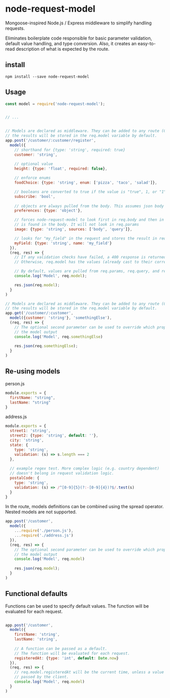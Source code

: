 # node-request-model
Mongoose-inspired Node.js / Express middleware to simplify handling requests.

Eliminates boilerplate code responsible for basic parameter validation, default value handling, and
type conversion.  Also, it creates an easy-to-read description of what is expected by the route.

## install

`npm install --save node-request-model`

## Usage

```javascript
const model = require('node-request-model');


// ...


// Models are declared as middleware. They can be added to any route (GET, POST, etc...) and
// the results will be stored in the req.model variable by default. 
app.post('/customer/:customer/register',
  model({
    // shorthand for {type: 'string', required: true}
    customer: 'string', 
  
    // optional value
    height: {type: 'float', required: false},

    // enforce enums
    foodChoice: {type: 'string', enum: ['pizza', 'taco', 'salad']},

    // booleans are converted to true if the value is "true", 1, or "1", otherwise false 
    subscribe: 'bool',
  
    // objects are always pulled from the body. This assumes json body parser was run earlier
    preferences: {type: 'object'},

    // forces node-request-model to look first in req.body and then in req.query if no value
    // is found in the body. It will not look in req.params 
    image: {type: 'string', sources: ['body', 'query']},

    // looks for "my_field" in the request and stores the result in req.model.myField
    myField: {type: 'string', name: 'my_field'}
  }),
  (req, res) => {
    // If any validation checks have failed, a 400 response is returned to the caller
    // Otherwise, req.model has the values (already cast to their correct types)

    // By default, values are pulled from req.params, req.query, and req.body (in that order)
    console.log('Model', req.model);

    res.json(req.model);
  } 
)

// Models are declared as middleware. They can be added to any route (GET, POST, etc...) and
// the results will be stored in the req.model variable by default. 
app.get('/customer/:customer',
  model({customer: 'string'}, 'somethingElse'),
  (req, res) => {
    // The optional second parameter can be used to override which property will hold the 
    // the model output
    console.log('Model', req.somethingElse)
    
    res.json(req.somethingElse);
  } 
)
```

## Re-using models


person.js
```javascript
module.exports = {
  firstName: "string",
  lastName: "string"
}
```

address.js
```javascript
module.exports = {
  street1: 'string',
  street2: {type: 'string', default: ''},
  city: 'string',
  state: {
    type: 'string',
    validation: (s) => s.length === 2
  },
  
  // example regex test. More complex logic (e.g. country dependent)
  // doesn't belong in request validation logic. 
  postalCode: {
    type: 'string',
    validation: (s) => /^[0-9]{5}(?:-[0-9]{4})?$/.test(s)
  }
}
```

In the route, models definitions can be combined using the spread operator. 
Nested models are not supported.   

```javascript
app.post('/customer',
  model({
    ...require('./person.js'),
    ...require('./address.js')
  }),
  (req, res) => {
    // The optional second parameter can be used to override which property will hold the 
    // the model output
    console.log('Model', req.model)
    
    res.json(req.model);
  } 
)

```

## Functional defaults

Functions can be used to specify default values. The function will be evaluated for each request.

```javascript

app.post('/customer',
  model({
    firstName: 'string',
    lastName: 'string',
  
    // A function can be passed as a default. 
    // The function will be evaluated for each request.
    registeredAt: {type: 'int', default: Date.now}
  }),
  (req, res) => {
    // req.model.registeredAt will be the current time, unless a value was explicitly
    // passed by the client.
    console.log('Model', req.model)
  } 
)

```


